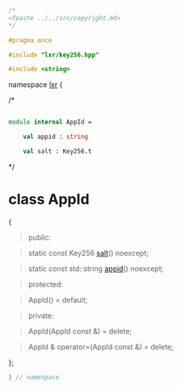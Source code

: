 ```cpp

/*
<fpaste ../../src/copyright.md>
*/

#pragma once

#include "lxr/key256.hpp"

#include <string>

````

namespace [lxr](namespace.list) {

/*

```fsharp

module internal AppId =

    val appid : string

    val salt : Key256.t
```

*/

# class AppId

{

>public:

>static const Key256 [salt](appid_functions.cpp.md)() noexcept;

>static const std::string [appid](appid_functions.cpp.md)() noexcept;

>protected:

>AppId() = default;

>private:

>AppId(AppId const &) = delete;

>AppId & operator=(AppId const &) = delete;

};

```cpp
} // namespace
```
